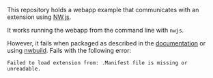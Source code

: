 This repository holds a webapp example that communicates with an extension using [NW.js](nwjs.io).

It works running the webapp from the command line with `nwjs`.

However, it fails when packaged as described in the [documentation](http://docs.nwjs.io/en/latest/For%20Users/Package%20and%20Distribute/#package-your-app) or using [nwbuild](https://github.com/nwjs/nw-builder). Fails with the following error:

```
Failed to load extension from: .Manifest file is missing or unreadable.
```
